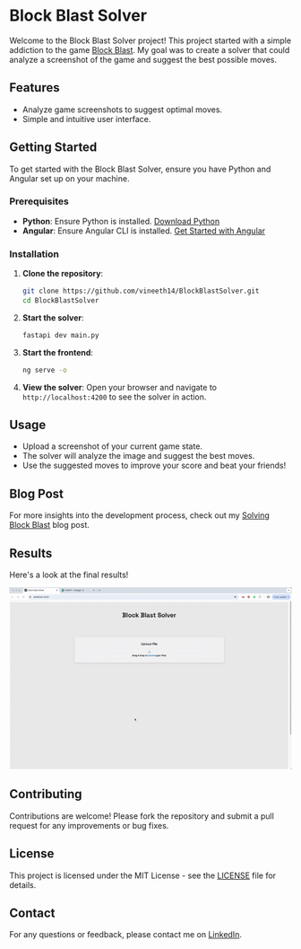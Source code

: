 # Block Blast Solver

Welcome to the Block Blast Solver project! This project started with a simple addiction to the game [Block Blast](https://apps.apple.com/us/app/block-blast/id1617391485). My goal was to create a solver that could analyze a screenshot of the game and suggest the best possible moves.

## Features

- Analyze game screenshots to suggest optimal moves.
- Simple and intuitive user interface.

## Getting Started

To get started with the Block Blast Solver, ensure you have Python and Angular set up on your machine.

### Prerequisites

- **Python**: Ensure Python is installed. [Download Python](https://www.python.org/downloads/)
- **Angular**: Ensure Angular CLI is installed. [Get Started with Angular](https://angular.io/guide/setup-local)

### Installation

1. **Clone the repository**:
      ```bash
      git clone https://github.com/vineeth14/BlockBlastSolver.git
      cd BlockBlastSolver
   ```

2. **Start the solver**:
   ```bash
   fastapi dev main.py
   ```

3. **Start the frontend**:
   ```bash
   ng serve -o
   ```

4. **View the solver**:
   Open your browser and navigate to `http://localhost:4200` to see the solver in action.

## Usage

- Upload a screenshot of your current game state.
- The solver will analyze the image and suggest the best moves.
- Use the suggested moves to improve your score and beat your friends!

## Blog Post

For more insights into the development process, check out my [Solving Block Blast](https://vineeth14.github.io/BlockBlastSolver/docs/index.html) blog post.

## Results

Here's a look at the final results!

![Final Results!](assets/final_results.gif)

## Contributing

Contributions are welcome! Please fork the repository and submit a pull request for any improvements or bug fixes.

## License

This project is licensed under the MIT License - see the [LICENSE](LICENSE) file for details.

## Contact

For any questions or feedback, please contact me on [LinkedIn](https://www.linkedin.com/in/vineethrajesh/).
